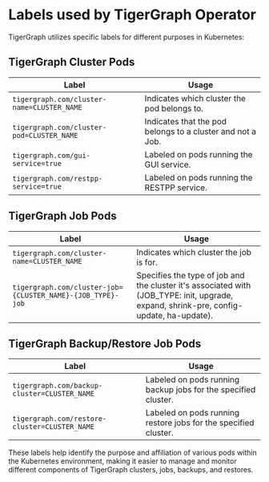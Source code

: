 # Labels used by TigerGraph Operator

TigerGraph utilizes specific labels for different purposes in Kubernetes:

## TigerGraph Cluster Pods

| Label                                  | Usage                                                               |
|----------------------------------------|---------------------------------------------------------------------|
| `tigergraph.com/cluster-name=CLUSTER_NAME` | Indicates which cluster the pod belongs to.                       |
| `tigergraph.com/cluster-pod=CLUSTER_NAME`  | Indicates that the pod belongs to a cluster and not a Job.        |
| `tigergraph.com/gui-service=true`         | Labeled on pods running the GUI service.                          |
| `tigergraph.com/restpp-service=true`      | Labeled on pods running the RESTPP service.                       |

## TigerGraph Job Pods

| Label                                           | Usage                                                                        |
|-------------------------------------------------|------------------------------------------------------------------------------|
| `tigergraph.com/cluster-name=CLUSTER_NAME`      | Indicates which cluster the job is for.                                     |
| `tigergraph.com/cluster-job={CLUSTER_NAME}-{JOB_TYPE}-job` | Specifies the type of job and the cluster it's associated with (JOB_TYPE: init, upgrade, expand, shrink-pre, config-update, ha-update). |

## TigerGraph Backup/Restore Job Pods

| Label                                            | Usage                                                                        |
|--------------------------------------------------|------------------------------------------------------------------------------|
| `tigergraph.com/backup-cluster=CLUSTER_NAME`     | Labeled on pods running backup jobs for the specified cluster.              |
| `tigergraph.com/restore-cluster=CLUSTER_NAME`    | Labeled on pods running restore jobs for the specified cluster.             |

These labels help identify the purpose and affiliation of various pods within the Kubernetes environment, making it easier to manage and monitor different components of TigerGraph clusters, jobs, backups, and restores.
